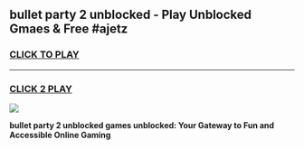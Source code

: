 
## bullet party 2 unblocked - Play Unblocked Gmaes & Free #ajetz
<h3>
<a href="https://news.freeplayer.one?title=bullet_party_2_unblocked&ref=27F">CLICK TO PLAY</a></h3>
<hr>

<h3>
<a href="https://news.freeplayer.one?title=bullet_party_2_unblocked&ref=27F">CLICK 2 PLAY</a>
  
</h3>

<a href="https://news.freeplayer.one?title=bullet_party_2_unblocked&ref=27F/"><img src="https://clearcache.store/games.png"></a>


**bullet party 2 unblocked games unblocked: Your Gateway to Fun and Accessible Online Gaming**
